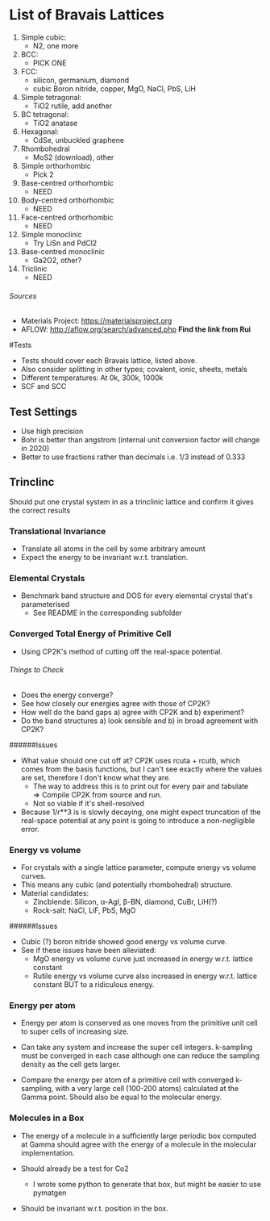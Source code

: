 
# List of Bravais Lattices
1. Simple cubic: 
    * N2, one more 
2. BCC:
    * PICK ONE
3. FCC:
    * silicon, germanium, diamond
    * cubic Boron nitride, copper, MgO, NaCl, PbS, LiH  
4. Simple tetragonal:
    * TiO2 rutile, add another
5. BC tetragonal:
    * TiO2 anatase
6. Hexagonal:
    * CdSe, unbuckled graphene
7. Rhombohedral
    * MoS2 (download), other
8. Simple orthorhombic
    * Pick 2
9. Base-centred orthorhombic
    * NEED
10. Body-centred orthorhombic
    * NEED
11. Face-centred orthorhombic
    * NEED
12. Simple monoclinic
    * Try LiSn and PdCl2
13. Base-centred monoclinic
    * Ga2O2, other?
14. Triclinic 
    * NEED

###### Sources
* Materials Project: https://materialsproject.org
* AFLOW: http://aflow.org/search/advanced.php  **Find the link from Rui**

#Tests
* Tests should cover each Bravais lattice, listed above. 
* Also consider splitting in other types; covalent, ionic, sheets, metals
* Different temperatures: At 0k, 300k, 1000k
* SCF and SCC 

## Test Settings
* Use high precision
* Bohr is better than angstrom (internal unit conversion factor will change in 2020)
* Better to use fractions rather than decimals i.e. 1/3 instead of 0.333


## Trinclinc
Should put one crystal system in as a trinclinic lattice and confirm it gives the
correct results 


### Translational Invariance 
* Translate all atoms in the cell by some arbitrary amount 
* Expect the energy to be invariant w.r.t. translation. 


### Elemental Crystals
* Benchmark band structure and DOS for every elemental crystal that's parameterised
    * See README in the corresponding subfolder 


### Converged Total Energy of Primitive Cell 
* Using CP2K's method of cutting off the real-space potential.

###### Things to Check
* Does the energy converge?
* See how closely our energies agree with those of CP2K?
* How well do the band gaps a) agree with CP2K and b) experiment? 
* Do the band structures a) look sensible and b) in broad agreement with CP2K? 

######Issues
* What value should one cut off at? CP2K uses rcuta + rcutb, which comes from the basis functions, 
but I can't see exactly where the values are set, therefore I don't know what they are.
    * The way to address this is to print out for every pair and tabulate   
    => Compile CP2K from source and run. 
    * Not so viable if it's shell-resolved 
* Because 1/r**3 is is slowly decaying, one might expect truncation of the real-space potential
at any point is going to introduce a non-negligible error. 



### Energy vs volume 
* For crystals with a single lattice parameter, compute energy vs volume curves.
* This means any cubic (and potentially rhombohedral) structure. 
* Material candidates: 
    * Zincblende: Silicon, α-AgI, β-BN, diamond, CuBr, LiH(?)
    * Rock-salt: NaCl, LiF, PbS, MgO

######Issues
* Cubic (?) boron nitride showed good energy vs volume curve.
* See if these issues have been alleviated:
    * MgO energy vs volume curve just increased in energy w.r.t. lattice constant
    * Rutile energy vs volume curve also increased in energy w.r.t. lattice constant BUT to a ridiculous 
    energy. 



### Energy per atom
* Energy per atom is conserved as one moves from the primitive unit cell to super cells of increasing
size.

* Can take any system and increase the super cell integers. k-sampling must be converged in each case 
although one can reduce the sampling density as the cell gets larger. 

* Compare the energy per atom of a primitive cell with converged k-sampling, with a very large cell (100-200 atoms) 
calculated at the Gamma point. Should also be equal to the molecular energy. 



### Molecules in a Box
* The energy of a molecule in a sufficiently large periodic box computed at Gamma should agree with 
the energy of a molecule in the molecular implementation. 

* Should already be a test for Co2 
    * I wrote some python to generate that box, but might be easier to use pymatgen
* Should be invariant w.r.t. position in the box.



 